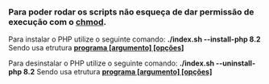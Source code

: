 <h3>Para poder rodar os scripts não esqueça de dar permissão de execução com o <b><u>chmod</u></b>.</h3>

<p>Para instalar o PHP utilize o seguinte comando: <b>./index.sh --install-php 8.2</b> Sendo usa etrutura <b><u>programa [argumento] [opções]</u></b></p>

<p>Para desinstalar o PHP utilize o seguinte comando: <b>./index.sh --uninstall-php 8.2</b> Sendo usa etrutura <b><u>programa [argumento] [opções]</u></b></p>